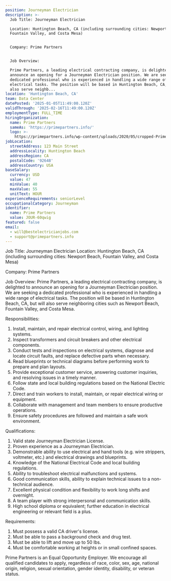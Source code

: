 ```yaml
---
position: Journeyman Electrician
description: >-
  Job Title: Journeyman Electrician

  Location: Huntington Beach, CA (including surrounding cities: Newport Beach,
  Fountain Valley, and Costa Mesa)


  Company: Prime Partners


  Job Overview:

  Prime Partners, a leading electrical contracting company, is delighted to
  announce an opening for a Journeyman Electrician position. We are seeking a
  dedicated professional who is experienced in handling a wide range of
  electrical tasks. The position will be based in Huntington Beach, CA, but will
  also serve neighb...
location: 'Huntington Beach, CA'
team: Data Center
datePosted: '2025-01-05T11:49:00.120Z'
validThrough: '2025-02-16T11:49:00.120Z'
employmentType: FULL_TIME
hiringOrganization:
  name: Prime Partners
  sameAs: 'https://primepartners.info/'
  logo: >-
    https://primepartners.info/wp-content/uploads/2020/05/cropped-Prime-Partners-Logo-NO-BG-1-1.png
jobLocation:
  streetAddress: 123 Main Street
  addressLocality: Huntington Beach
  addressRegion: CA
  postalCode: '92648'
  addressCountry: USA
baseSalary:
  currency: USD
  value: 47
  minValue: 40
  maxValue: 55
  unitText: HOUR
experienceRequirements: seniorLevel
occupationalCategory: Journeyman
identifier:
  name: Prime Partners
  value: JOUR-60qwig
featured: false
email:
  - will@bestelectricianjobs.com
  - support@primepartners.info
---
```




Job Title: Journeyman Electrician
Location: Huntington Beach, CA (including surrounding cities: Newport Beach, Fountain Valley, and Costa Mesa)

Company: Prime Partners

Job Overview:
Prime Partners, a leading electrical contracting company, is delighted to announce an opening for a Journeyman Electrician position. We are seeking a dedicated professional who is experienced in handling a wide range of electrical tasks. The position will be based in Huntington Beach, CA, but will also serve neighboring cities such as Newport Beach, Fountain Valley, and Costa Mesa.

Responsibilities:

1. Install, maintain, and repair electrical control, wiring, and lighting systems.
2. Inspect transformers and circuit breakers and other electrical components.
3. Conduct tests and inspections on electrical systems, diagnose and locate circuit faults, and replace defective parts when necessary.
4. Read blueprints or technical diagrams before performing work to prepare and plan layouts.
5. Provide exceptional customer service, answering customer inquiries, and resolving issues in a timely manner.
6. Follow state and local building regulations based on the National Electric Code.
7. Direct and train workers to install, maintain, or repair electrical wiring or equipment.
8. Collaborate with management and team members to ensure productive operations.
9. Ensure safety procedures are followed and maintain a safe work environment.

Qualifications:

1. Valid state Journeyman Electrician License.
2. Proven experience as a Journeyman Electrician.
3. Demonstrable ability to use electrical and hand tools (e.g. wire strippers, voltmeter, etc.) and electrical drawings and blueprints.
4. Knowledge of the National Electrical Code and local building regulations.
5. Ability to troubleshoot electrical malfunctions and systems.
6. Good communication skills, ability to explain technical issues to a non-technical audience.
7. Excellent physical condition and flexibility to work long shifts and overnight.
8. A team player with strong interpersonal and communication skills.
9. High school diploma or equivalent; further education in electrical engineering or relevant field is a plus.

Requirements:

1. Must possess a valid CA driver's license.
2. Must be able to pass a background check and drug test.
3. Must be able to lift and move up to 50 lbs. 
4. Must be comfortable working at heights or in small confined spaces.

Prime Partners is an Equal Opportunity Employer. We encourage all qualified candidates to apply, regardless of race, color, sex, age, national origin, religion, sexual orientation, gender identity, disability, or veteran status.
